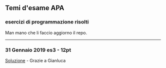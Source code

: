 ## Temi d'esame APA
### esercizi di programmazione risolti

Man mano che li faccio aggiorno il repo.

-------------------------------------------------

### 31 Gennaio 2019 es3 - 12pt 
[Soluzione](https://github.com/alessia-miccoli/Temi-d-esame-Apa/blob/master/31Gennaio2019es3-12pt.c) - Grazie a Gianluca
